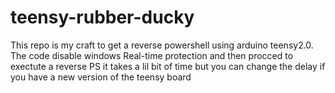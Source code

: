 # teensy-rubber-ducky

This repo is my craft to get a reverse powershell using arduino teensy2.0.
The code disable windows Real-time protection and then procced to exectute a reverse PS
it takes a lil bit of time but you can change the delay if you have a new version of the teensy board 
